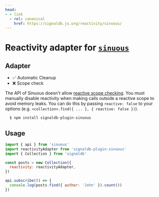 ```yaml
---
head:
- - link
  - rel: canonical
    href: https://signaldb.js.org/reactivity/sinuous/
---
```

# Reactivity adapter for [`sinuous`](https://sinuous.netlify.app/)

## Adapter

* ✅ Automatic Cleanup 
* ❌ Scope check

The API of Sinuous doesn't allow [reactive scope checking](/reactivity/#reactivity-libraries).
You must manually disable reactivity when making calls outside a reactive scope to avoid memory leaks. You can do this by passing `reactive: false` to your options (e.g. `<collection>.find({ ... }, { reactive: false })`).

```bash
  $ npm install signaldb-plugin-sinuous
```

## Usage

```js
import { api } from 'sinuous'
import reactivityAdapter from 'signaldb-plugin-sinuous'
import { Collection } from 'signaldb'

const posts = new Collection({
  reactivity: reactivityAdapter,
})

api.subscribe(() => {
  console.log(posts.find({ author: 'John' }).count())
})
```
